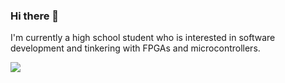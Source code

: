 ### Hi there 👋
I'm currently a high school student who is interested in software development and tinkering with FPGAs and microcontrollers.

![](https://github-readme-stats.vercel.app/api?username=acvigue&show_icons=true&theme=radical)
